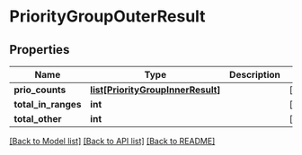 # PriorityGroupOuterResult

## Properties
Name | Type | Description | Notes
------------ | ------------- | ------------- | -------------
**prio_counts** | [**list[PriorityGroupInnerResult]**](PriorityGroupInnerResult.md) |  | [optional] 
**total_in_ranges** | **int** |  | [optional] 
**total_other** | **int** |  | [optional] 

[[Back to Model list]](../README.md#documentation-for-models) [[Back to API list]](../README.md#documentation-for-api-endpoints) [[Back to README]](../README.md)



